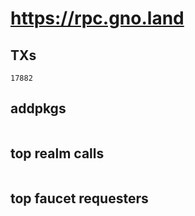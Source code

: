 # https://rpc.gno.land

## TXs
```
17882
```

## addpkgs
```
```

## top realm calls
```
```

## top faucet requesters
```
```


